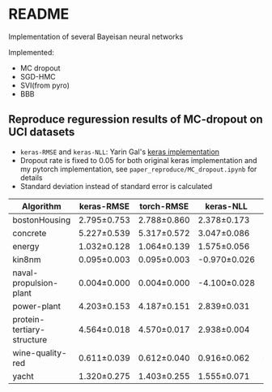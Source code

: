 # README

Implementation of several Bayeisan neural networks 

Implemented:

- MC dropout
- SGD-HMC
- SVI(from pyro) 
- BBB

## Reproduce reguression results of MC-dropout on UCI datasets

- `keras-RMSE` and `keras-NLL`: Yarin Gal's [keras implementation](https://github.com/yaringal/DropoutUncertaintyExps)
- Dropout rate is fixed to 0.05 for both original keras implementation and my pytorch implementation, see `paper_reproduce/MC_dropout.ipynb` for details
- Standard deviation instead of standard error is calculated

Algorithm                  | keras-RMSE  | torch-RMSE  | keras-NLL    | torch-NLL
---------------------------|-------------|-------------|--------------|---------------
bostonHousing              | 2.795±0.753 | 2.788±0.860 | 2.378±0.173  | 2.391±0.223
concrete                   | 5.227±0.539 | 5.317±0.572 | 3.047±0.086  | 3.066±0.088
energy                     | 1.032±0.128 | 1.064±0.139 | 1.575±0.056  | 1.596±0.068
kin8nm                     | 0.095±0.003 | 0.095±0.003 | -0.970±0.026 | -0.971±0.028
naval-propulsion-plant     | 0.004±0.000 | 0.004±0.000 | -4.100±0.028 | -4.100±0.019
power-plant                | 4.203±0.153 | 4.187±0.151 | 2.839±0.031  | 2.838±0.031
protein-tertiary-structure | 4.564±0.018 | 4.570±0.017 | 2.938±0.004  | 2.938±0.004
wine-quality-red           | 0.611±0.039 | 0.612±0.040 | 0.916±0.062  | 0.919±0.065
yacht                      | 1.320±0.275 | 1.403±0.255 | 1.555±0.071  | 1.548±0.089

